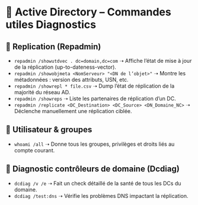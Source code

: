 # 🧾 Active Directory – Commandes utiles Diagnostics

## 🔄 Replication (Repadmin)

- `repadmin /showutdvec . dc=domain,dc=com` ➝ Affiche l’état de mise à jour de la réplication (up-to-dateness-vector).
- `repadmin /showobjmeta <NomServeur> "<DN de l’objet>"` ➝ Montre les métadonnées : version des attributs, USN, etc.
- `repadmin /showrepl * file.csv` ➝ Dump l’état de réplication de la majorité du réseau AD.
- `repadmin /showreps` ➝ Liste les partenaires de réplication d’un DC.
- `repadmin /replicate <DC_Destination> <DC_Source> <DN_Domaine_NC>` ➝ Déclenche manuellement une réplication ciblée.

## 👤 Utilisateur & groupes

- `whoami /all` ➝ Donne tous les groupes, privilèges et droits liés au compte courant.

## 🏥 Diagnostic contrôleurs de domaine (Dcdiag)

- `dcdiag /v /e` ➝ Fait un check détaillé de la santé de tous les DCs du domaine.
- `dcdiag /test:dns` ➝ Vérifie les problèmes DNS impactant la réplication.
